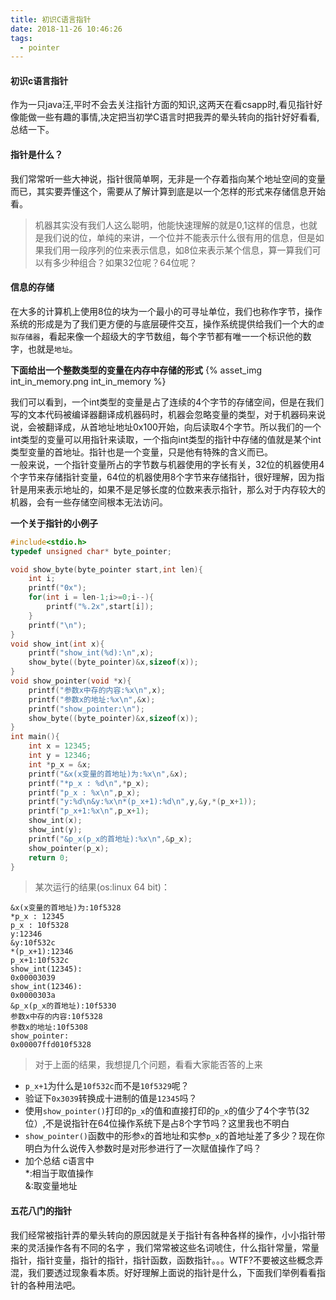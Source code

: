 ```yaml
---
title: 初识C语言指针
date: 2018-11-26 10:46:26
tags:
  - pointer
---
```


#### 初识c语言指针
 作为一只java汪,平时不会去关注指针方面的知识,这两天在看csapp时,看见指针好像能做一些有趣的事情,决定把当初学C语言时把我弄的晕头转向的指针好好看看,总结一下。  

<!--more-->

#### 指针是什么？   
我们常常听一些大神说，指针很简单啊，无非是一个存着指向某个地址空间的变量而已，其实要弄懂这个，需要从了解计算到底是以一个怎样的形式来存储信息开始看。
> 机器其实没有我们人这么聪明，他能快速理解的就是0,1这样的信息，也就是我们说的位，单纯的来讲，一个位并不能表示什么很有用的信息，但是如果我们用一段序列的位来表示信息，如8位来表示某个信息，算一算我们可以有多少种组合？如果32位呢？64位呢？  

#### 信息的存储
在大多的计算机上使用8位的块为一个最小的可寻址单位，我们也称作字节，操作系统的形成是为了我们更方便的与底层硬件交互，操作系统提供给我们一个大的`虚拟存储器`，看起来像一个超级大的字节数组，每个字节都有唯一一个标识他的数字，也就是`地址`。

**下面给出一个整数类型的变量在内存中存储的形式**
{% asset_img int_in_memory.png int_in_memory %}

我们可以看到，一个int类型的变量是占了连续的4个字节的存储空间，但是在我们写的文本代码被编译器翻译成机器码时，机器会忽略变量的类型，对于机器码来说说，会被翻译成，从首地址地址0x100开始，向后读取4个字节。所以我们的一个int类型的变量可以用指针来读取，一个指向int类型的指针中存储的值就是某个int类型变量的首地址。指针也是一个变量，只是他有特殊的含义而已。  
一般来说，一个指针变量所占的字节数与机器使用的字长有关，32位的机器使用4个字节来存储指针变量，64位的机器使用8个字节来存储指针，很好理解，因为指针是用来表示地址的，如果不是足够长度的位数来表示指针，那么对于内存较大的机器，会有一些存储空间根本无法访问。

**一个关于指针的小例子**  

```c
#include<stdio.h>
typedef unsigned char* byte_pointer;

void show_byte(byte_pointer start,int len){
    int i;
    printf("0x");
    for(int i = len-1;i>=0;i--){
        printf("%.2x",start[i]);
    }
    printf("\n");
}
void show_int(int x){
    printf("show_int(%d):\n",x);
    show_byte((byte_pointer)&x,sizeof(x));
}
void show_pointer(void *x){
    printf("参数x中存的内容:%x\n",x);
    printf("参数x的地址:%x\n",&x);
    printf("show_pointer:\n");
    show_byte((byte_pointer)&x,sizeof(x));
}
int main(){
    int x = 12345;
    int y = 12346;
    int *p_x = &x;
    printf("&x(x变量的首地址)为:%x\n",&x);
    printf("*p_x : %d\n",*p_x);
    printf("p_x : %x\n",p_x);
    printf("y:%d\n&y:%x\n*(p_x+1):%d\n",y,&y,*(p_x+1));
    printf("p_x+1:%x\n",p_x+1);
    show_int(x);
    show_int(y);
    printf("&p_x(p_x的首地址):%x\n",&p_x);
    show_pointer(p_x);
    return 0;
}
```

> 某次运行的结果(os:linux 64 bit)：
> 
  ```
  &x(x变量的首地址)为:10f5328
  *p_x : 12345
  p_x : 10f5328
  y:12346
  &y:10f532c
  *(p_x+1):12346
  p_x+1:10f532c
  show_int(12345):
  0x00003039
  show_int(12346):
  0x0000303a
  &p_x(p_x的首地址):10f5330
  参数x中存的内容:10f5328
  参数x的地址:10f5308
  show_pointer:
  0x00007ffd010f5328
 ```
> 
> 对于上面的结果，我想提几个问题，看看大家能否答的上来

- `p_x+1`为什么是`10f532c`而不是`10f5329`呢？
- 验证下`0x3039`转换成十进制的值是`12345`吗？
- 使用`show_pointer()`打印的`p_x`的值和直接打印的`p_x`的值少了4个字节(32位）,不是说指针在64位操作系统下是占8个字节吗？这里我也不明白
- `show_pointer()`函数中的形参`x`的首地址和实参`p_x`的首地址差了多少？现在你明白为什么说传入参数时是对形参进行了一次赋值操作了吗？
- 加个总结 c语言中   
  \*:相当于取值操作   
  &:取变量地址

#### 五花八门的指针
我们经常被指针弄的晕头转向的原因就是关于指针有各种各样的操作，小小指针带来的灵活操作各有不同的名字 ，我们常常被这些名词唬住，什么指针常量，常量指针，指针变量，指针的指针，指针函数，函数指针。。。WTF?不要被这些概念弄混，我们要透过现象看本质。好好理解上面说的指针是什么，下面我们举例看看指针的各种用法吧。
